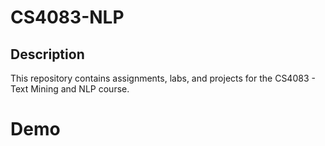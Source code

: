 # CS4083-NLP

## Description
This repository contains assignments, labs, and projects for the CS4083 - Text Mining and NLP course.

# Demo

